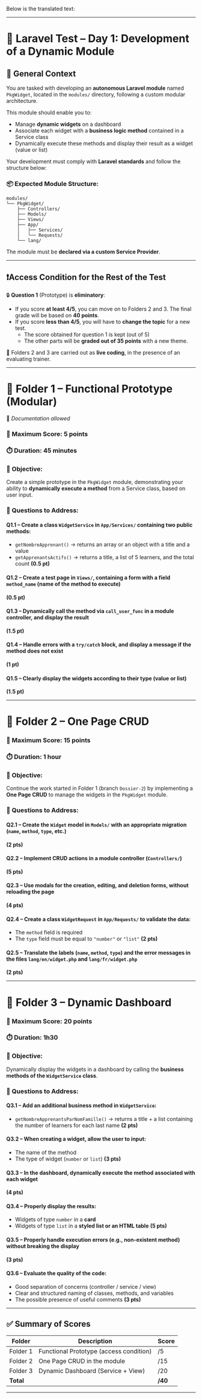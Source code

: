 Below is the translated text:

---

# 🧪 **Laravel Test – Day 1: Development of a Dynamic Module**

## 🧩 **General Context**

You are tasked with developing an **autonomous Laravel module** named `PkgWidget`, located in the `modules/` directory, following a custom modular architecture.

This module should enable you to:

-   Manage **dynamic widgets** on a dashboard
-   Associate each widget with a **business logic method** contained in a Service class
-   Dynamically execute these methods and display their result as a widget (value or list)

Your development must comply with **Laravel standards** and follow the structure below:

### 📦 Expected Module Structure:

```
modules/
└── PkgWidget/
    ├── Controllers/
    ├── Models/
    ├── Views/
    ├── App/
    │   ├── Services/
    │   └── Requests/
    └── lang/
```

The module must be **declared via a custom Service Provider**.

---

## ❗️**Access Condition for the Rest of the Test**

🔒 **Question 1** (Prototype) is **eliminatory**:

-   If you score **at least 4/5**, you can move on to Folders 2 and 3. The final grade will be based on **40 points**.
-   If you score **less than 4/5**, you will have to **change the topic** for a new test.
    -   The score obtained for question 1 is kept (out of 5)
    -   The other parts will be **graded out of 35 points** with a new theme.

📌 Folders 2 and 3 are carried out as **live coding**, in the presence of an evaluating trainer.

---

# 📁 **Folder 1 – Functional Prototype (Modular)**

📖 _Documentation allowed_

### 🧮 Maximum Score: 5 points

### ⏱️ Duration: 45 minutes

### 🎯 Objective:

Create a simple prototype in the `PkgWidget` module, demonstrating your ability to **dynamically execute a method** from a Service class, based on user input.

### 🔹 Questions to Address:

#### Q1.1 – Create a class `WidgetService` in `App/Services/` containing two public methods:

-   `getNombreApprenant()` → returns an array or an object with a title and a value
-   `getApprenantsActifs()` → returns a title, a list of 5 learners, and the total count
    **(0.5 pt)**

#### Q1.2 – Create a test page in `Views/`, containing a form with a field `method_name` (name of the method to execute)

**(0.5 pt)**

#### Q1.3 – Dynamically call the method via `call_user_func` in a module controller, and display the result

**(1.5 pt)**

#### Q1.4 – Handle errors with a `try/catch` block, and display a message if the method does not exist

**(1 pt)**

#### Q1.5 – Clearly display the widgets according to their type (value or list)

**(1.5 pt)**

---

# 📁 **Folder 2 – One Page CRUD**

### 🧮 Maximum Score: 15 points

### ⏱️ Duration: 1 hour

### 🎯 Objective:

Continue the work started in Folder 1 (branch `Dossier-2`) by implementing a **One Page CRUD** to manage the widgets in the `PkgWidget` module.

### 🔹 Questions to Address:

#### Q2.1 – Create the `Widget` model in `Models/` with an appropriate migration (`name`, `method`, `type`, etc.)

**(2 pts)**

#### Q2.2 – Implement CRUD actions in a module controller (`Controllers/`)

**(5 pts)**

#### Q2.3 – Use **modals** for the creation, editing, and deletion forms, without reloading the page

**(4 pts)**

#### Q2.4 – Create a class `WidgetRequest` in `App/Requests/` to validate the data:

-   The `method` field is required
-   The `type` field must be equal to `"number"` or `"list"`
    **(2 pts)**

#### Q2.5 – Translate the labels (`name`, `method`, `type`) and the error messages in the files `lang/en/widget.php` and `lang/fr/widget.php`

**(2 pts)**

---

# 📁 **Folder 3 – Dynamic Dashboard**

### 🧮 Maximum Score: 20 points

### ⏱️ Duration: 1h30

### 🎯 Objective:

Dynamically display the widgets in a dashboard by calling the **business methods of the `WidgetService` class**.

### 🔹 Questions to Address:

#### Q3.1 – Add an additional business method in `WidgetService`:

-   `getNombreApprenantsParNomFamille()` → returns a title + a list containing the number of learners for each last name
    **(2 pts)**

#### Q3.2 – When creating a widget, allow the user to input:

-   The name of the method
-   The type of widget (`number` or `list`)
    **(3 pts)**

#### Q3.3 – In the dashboard, dynamically execute the method associated with each widget

**(4 pts)**

#### Q3.4 – Properly display the results:

-   Widgets of type `number` in a **card**
-   Widgets of type `list` in a **styled list or an HTML table**
    **(5 pts)**

#### Q3.5 – Properly handle execution errors (e.g., non-existent method) without breaking the display

**(3 pts)**

#### Q3.6 – Evaluate the quality of the code:

-   Good separation of concerns (controller / service / view)
-   Clear and structured naming of classes, methods, and variables
-   The possible presence of useful comments
    **(3 pts)**

---

## ✅ **Summary of Scores**

| Folder    | Description                             | Score   |
| --------- | --------------------------------------- | ------- |
| Folder 1  | Functional Prototype (access condition) | /5      |
| Folder 2  | One Page CRUD in the module             | /15     |
| Folder 3  | Dynamic Dashboard (Service + View)      | /20     |
| **Total** |                                         | **/40** |

---
